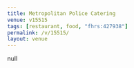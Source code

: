 ```yaml
---
title: Metropolitan Police Catering
venue: v15515
tags: [restaurant, food, "fhrs:427938"]
permalink: /v/15515/
layout: venue
---
```

null